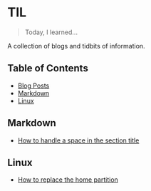 # TIL
> Today, I learned...

A collection of blogs and tidbits of information.

## Table of Contents
- [Blog Posts](blogs/blogs.md)
- [Markdown](#markdown)
- [Linux](#linux)




## Markdown
- [How to handle a space in the section title](markdown/how-to-handle-space.md)


## Linux
- [How to replace the home partition](linux/how-to-replace-home.md)
